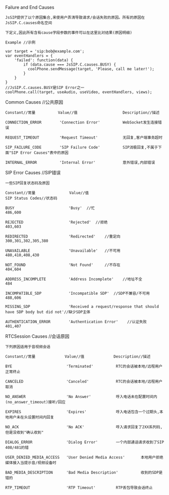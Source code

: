 Failure and End Causes
    
    JsSIP提供了以个原因集合,来使用户弄清导致请求/会话失败的原因。所有的原因在JsSIP.C.causes命名空间
    
    下定义,因此所有含有cause字段参数的事件可以在这里比对结果(原因明细)
    
    Example //示例
    
    var target = 'sip:bob@example.com';
    var eventHandlers = {
        'failed': function(data) {
            if (data.cause === JsSIP.C.causes.BUSY) {
              coolPhone.sendMessage(target, 'Please, call me later!');
            }
        }
    }
    //JsSIP.C.causes.BUSY是SIP Error之一
    coolPhone.call(target, useAudio, useVideo, eventHandlers, views);
    
Common Causes //公共原因

    Constant//常量          Value//值                    Description//描述

    CONNECTION_ERROR        'Connection Error'          WebSocket发生连接错误
    
    REQUEST_TIMEOUT         'Request Timeout'           无回复,客户端事务超时
    
    SIP_FAILURE_CODE        'SIP Failure Code'          SIP消极回复,不属于下面"SIP Error Causes"表中的原因
    
    INTERNAL_ERROR          'Internal Error'            意外错误,内部错误
    
SIP Error Causes //SIP错误

    一些SIP回复状态码及原因
    
    Constant//常量               Value//值                                       SIP Status Codes//状态码

    BUSY                        'Busy'  //忙                                     486,600
    
    REJECTED                    'Rejected'  //拒绝                               403,603
    
    REDIRECTED                  'Redirected'    //重定向                         300,301,302,305,380
    
    UNAVAILABLE                 'Unavailable'   //不可用                         480,410,408,430
    
    NOT_FOUND                   'Not Found'     //不存在                         404,604
    
    ADDRESS_INCOMPLETE          'Address Incomplete'    //地址不全               484
    
    INCOMPATIBLE_SDP            'Incompatible SDP'  //SDP不兼容/不可用           488,606 
    
    MISSING_SDP                 'Received a request/response that should have SDP body but did not'//缺少SDP主体
    
    AUTHENTICATION_ERROR        'Authentication Error'    //认证失败             401,407
    
 RTCSession Causes //会话原因

    下列原因适用于音视频会话
    
    Constant//常量             Value//值             Description//描述

    BYE                        'Terminated'          RTC的会话被本地/远程用户正常终止
    
    CANCELED                   'Canceled'            RTC的会话被本地/远程用户取消
    
    NO_ANSWER                  'No Answer'           呼入电话未在配置时间内(no_answer_timeout)接听/回应
    
    EXPIRES                    'Expires'             呼入电话包含一个过期头,本地用户未在头设置时间内回复
    
    NO_ACK                     'No ACK'              呼入请求回复了2XX系列码,但是没收到"确认收到"
    
    DIALOG_ERROR               'Dialog Error'        一个内部通话请求收到了SIP 408/481的错
    
    USER_DENIED_MEDIA_ACCESS   'User Denied Media Access'       本地用户拒绝媒体接入当提示音/视频设备时
    
    BAD_MEDIA_DESCRIPTION      'Bad Media Description'          收到的SDP是错的
    
    RTP_TIMEOUT                'RTP Timeout'         RTP丢包导致会话终止
    
    
    
    
    
    
    
    
    
    
    
    
    
    
    
    
    
    
    
    
    
    
    
    
    
    
    
    
    
    
    
    
    
    